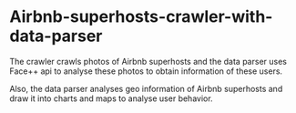 # Airbnb-superhosts-crawler-with-data-parser
The crawler crawls photos of Airbnb superhosts and the data parser uses Face++ api to analyse these photos to obtain information of these users.

Also, the data parser analyses geo information of Airbnb superhosts and draw it into charts and maps to analyse user behavior.
